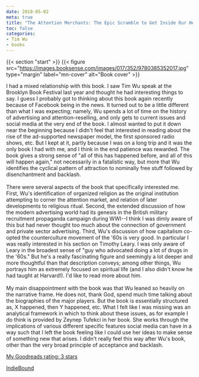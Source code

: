 ```yaml
---
date: 2018-05-02
meta: true
title: "The Attention Merchants: The Epic Scramble to Get Inside Our Heads"
toc: false
categories:
- Tim Wu
- books
---
```


{{< section "start" >}}
{{< figure src="https://images.booksense.com/images/017/352/9780385352017.jpg" type="margin" label="mn-cover" alt="Book cover" >}}

I had a mixed relationship with this book. I saw Tim Wu speak at the Brooklyn Book Festival last year and thought he had interesting things to say. I guess I probably got to thinking about this book again recently because of Facebook being in the news. It turned out to be a little different than what I was expecting; namely, Wu spends a lot of time on the history of advertising and attention-reselling, and only gets to current issues and social media at the very end of the book. I almost wanted to put it down near the beginning because I didn't feel that interested in reading about the rise of the ad-supported newspaper model, the first sponsored radio shows, etc. But I kept at it, partly because I was on a long trip and it was the only book I had with me, and I think in the end patience was rewarded. The book gives a strong sense of "all of this has happened before, and all of this will happen again," not necessarily in a fatalistic way, but more that Wu identifies the cyclical pattern of attraction to nominally free stuff followed by disenchantment and backlash.<br /><br />There were several aspects of the book that specifically interested me. First, Wu's identification of organized religion as the original institution attempting to corner the attention market, and relation of later developments to religious ritual. Second, the extended discussion of how the modern advertising world had its genesis in the British military recruitment propaganda campaign during WWI--I think I was dimly aware of this but had never thought too much about the connection of government and private sector advertising. Third, Wu's discussion of how capitalism co-opted the counterculture movement of the '60s is very good. In particular I was really interested in his section on Timothy Leary. I was only aware of Leary in the broadest sense of "guy who advocated doing a lot of drugs in the '60s." But he's a really fascinating figure and seemingly a lot deeper and more thoughtful than that description conveys; among other things, Wu portrays him as extremely focused on spiritual life (and I also didn't know he had taught at Harvard!). I'd like to read more about him.<br /><br />My main disappointment with the book was that Wu leaned so heavily on the narrative frame. He does not, thank God, spend much time talking about the biographies of the major players. But the book is essentially structured as, X happened, then Y happened, etc. What I felt like I was missing was an analytical framework in which to think about these issues, as for example I do think is provided by Zeynep Tufekci in her book. She works through the implications of various different specific features social media can have in a way such that I left the book feeling like I could use her ideas to make sense of something new that arises. I didn't really feel this way after Wu's book, other than the very broad principle of acceptance and backlash.

[My Goodreads rating: 3 stars](https://www.goodreads.com/review/show/2361983584)  

[IndieBound](https://www.indiebound.org/book/9780385352017)
